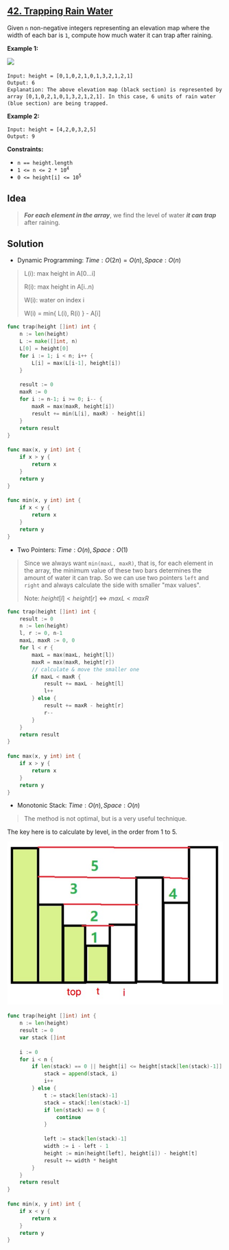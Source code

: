 ## [42. Trapping Rain Water](https://leetcode.com/problems/trapping-rain-water/)


Given `n` non-negative integers representing an elevation map where the width of each bar is `1`, compute how much water it can trap after raining.

**Example 1:**

![](https://assets.leetcode.com/uploads/2018/10/22/rainwatertrap.png)

```
Input: height = [0,1,0,2,1,0,1,3,2,1,2,1]
Output: 6
Explanation: The above elevation map (black section) is represented by array [0,1,0,2,1,0,1,3,2,1,2,1]. In this case, 6 units of rain water (blue section) are being trapped.
```

**Example 2:**

```
Input: height = [4,2,0,3,2,5]
Output: 9
```

**Constraints:**

*   `n == height.length`
*   <code>1 <= n <= 2 * 10<sup>4</sup></code>
*   <code>0 <= height[i] <= 10<sup>5</sup></code>



## Idea

> ***For each element in the array***, we find the level of water ***it can trap*** after raining.



## Solution

- Dynamic Programming:	$Time: O(2n) = O(n), Space: O(n)$ 

> L(i): max height in A[0...i]
>
> R(i): max height in A[i..n)
>
> W(i): water on index i
>
> W(i) = min{ L(i), R(i) } - A[i]

```go
func trap(height []int) int {
    n := len(height)
    L := make([]int, n)
    L[0] = height[0]
    for i := 1; i < n; i++ {
        L[i] = max(L[i-1], height[i])
    }
    
    result := 0
    maxR := 0
    for i := n-1; i >= 0; i-- {
        maxR = max(maxR, height[i])
        result += min(L[i], maxR) - height[i]
    }
    return result
}

func max(x, y int) int {
    if x > y {
        return x
    }
    return y
}

func min(x, y int) int {
    if x < y {
        return x
    }
    return y
}
```



- Two Pointers:	$Time: O(n), Space: O(1)$ 

> Since we always want `min(maxL, maxR)`, that is, for each element in the array, the minimum value of these two bars determines the amount of water it can trap. So we can use two pointers `left` and `right` and always calculate the side with smaller "max values".
>
> Note: $height[l] < height[r] \iff maxL < maxR$ 

```go
func trap(height []int) int {
    result := 0
    n := len(height)
    l, r := 0, n-1
    maxL, maxR := 0, 0
    for l < r {
        maxL = max(maxL, height[l])
        maxR = max(maxR, height[r])
        // calculate & move the smaller one
        if maxL < maxR {
            result += maxL - height[l]
            l++
        } else {
            result += maxR - height[r]
            r--
        }
    }
    return result
}

func max(x, y int) int {
    if x > y {
        return x
    }
    return y
}
```



- Monotonic Stack:	$Time: O(n), Space: O(n)$ 

> The method is not optimal, but is a very useful technique.

The key here is to calculate by level, in the order from 1 to 5.

![](./_image/2018-12-31-12-58-03.jpg)

```go
func trap(height []int) int {
	n := len(height)
	result := 0
	var stack []int
	
	i := 0
	for i < n {
		if len(stack) == 0 || height[i] <= height[stack[len(stack)-1]] {
			stack = append(stack, i)
			i++
		} else {
			t := stack[len(stack)-1]
			stack = stack[:len(stack)-1]
			if len(stack) == 0 {
				continue
			}

			left := stack[len(stack)-1]
			width := i - left - 1
			height := min(height[left], height[i]) - height[t]
			result += width * height
		}
	}
	return result
}

func min(x, y int) int {
	if x < y {
		return x
	}
	return y
}
```

